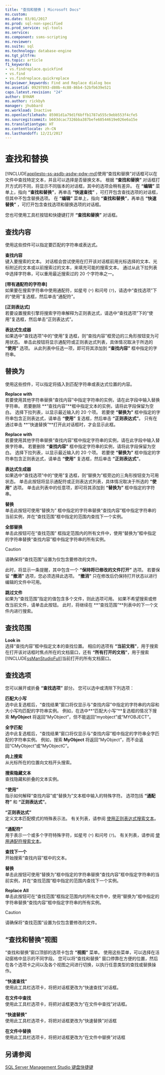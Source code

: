 ```yaml
---
title: "查找和替换 | Microsoft Docs"
ms.custom: 
ms.date: 03/01/2017
ms.prod: sql-non-specified
ms.prod_service: sql-tools
ms.service: 
ms.component: ssms-scripting
ms.reviewer: 
ms.suite: sql
ms.technology: database-engine
ms.tgt_pltfrm: 
ms.topic: article
f1_keywords:
- vs.findreplace.quickfind
- vs.find
- vs.findreplace.quickreplace
helpviewer_keywords: Find and Replace dialog box
ms.assetid: 09297893-d80b-4c88-86b4-52bfb639e521
caps.latest.revision: "24"
author: BYHAM
ms.author: rickbyh
manager: jhubbard
ms.workload: Inactive
ms.openlocfilehash: 85901d1a79d1f6bffb1787a555c9ebb553f4cfe5
ms.sourcegitcommit: b603dcac7326bba387befe68544619e026e6a15e
ms.translationtype: HT
ms.contentlocale: zh-CN
ms.lasthandoff: 12/21/2017
---
```

# <a name="find-and-replace"></a>查找和替换
[!INCLUDE[appliesto-ss-asdb-asdw-pdw-md](../../includes/appliesto-ss-asdb-asdw-pdw-md.md)]使用“查找和替换”对话框可以在文件中查找特定文本，并且可以选择是否替换文本。 根据 **“查找和替换”** 对话框打开方式的不同，将显示不同版本的对话框，其中的选项会稍有差异。 在 **“编辑”** 菜单上，指向 **“查找和替换”**，再单击 **“快速查找”** ，可打开包含查找选项的对话框，但其中不包含替换选项。 在 **“编辑”** 菜单上，指向 **“查找和替换”**，再单击 **“快速替换”** ，可打开包含查找选项和替换选项的对话框。  
  
 您也可使用工具栏按钮和快捷键打开 **“查找和替换”** 对话框。  
  
## <a name="find-what"></a>查找内容  
 使用这些控件可以指定要匹配的字符串或表达式。  
  
 **查找内容**  
 键入要搜索的文本。 对话框会尝试使用在打开该对话框前用光标选择的文本、光标附近的文本或以前搜索过的文本，来填充可能的搜索文本。 通过从此下拉列表中选择字符串，可以重用最近搜索过的 20 个字符串之一。  
  
 **[带有通配符的字符串]**  
 如果要在搜索字符串中使用通配符，如星号 (`*`) 和问号 (`?`)，请选中“查找选项”下的“使用”复选框，然后单击“通配符”。  
  
 **[正则表达式]**  
 若要设置搜索引擎将搜索字符串解释为正则表达式，请选中“查找选项”下的“使用”复选框，然后单击“正则表达式”。  
  
 **表达式生成器**  
 如果选中“查找选项”中的“使用”复选框，则“查找内容”框旁边的三角形按钮变为可用状态。 单击此按钮将显示通配符或正则表达式列表，具体情况取决于所选的 **“使用”** 选项。 从此列表中任选一项，即可将其添加到 **“查找内容”** 框中指定的字符串。  
  
## <a name="replace-with"></a>替换为  
 使用这些控件，可以指定将插入到匹配字符串或表达式位置的内容。  
  
 **Replace with**  
 若要使用其他字符串替换“查找内容”中指定字符串的实例，请在此字段中输入替换字符串。 若要删除 **“查找内容”**框中指定文本的实例，请将此字段保留为空白。 选择下拉列表，以显示最近输入的 20 个项。 若要使 **“替换为”** 框中指定的字符串包含正则表达式，请单击 **“使用”** 复选框，然后单击 **“正则表达式”**。 只有在通过单击 **“快速替换”**打开此对话框时，才会显示此框。  
  
 **Replace with**  
 若要使用其他字符串替换“查找内容”框中指定字符串的实例，请在此字段中输入替换字符串。 若要删除 **“查找内容”** 框中指定字符串的实例，请将此字段保留为空白。 选择下拉列表，以显示最近输入的 20 个项。 若要使 **“替换为”** 框中指定的字符串包含正则表达式，请单击 **“使用”** 复选框，然后单击 **“正则表达式”**。  
  
 **表达式生成器**  
 如果选中“查找选项”中的“使用”复选框，则“替换为”框旁边的三角形按钮变为可用状态。 单击此按钮将显示通配符或正则表达式列表，具体情况取决于所选的 **“使用”** 选项。 单击此列表中的任意项，即可将其添加到 **“替换为”** 框中指定的字符串。  
  
 **替换**  
 单击此按钮可使用“替换为” 框中指定的字符串替换“查找内容”框中指定字符串的当前实例，并在“查找范围”框中指定的范围内查找下一个实例。  
  
 **全部替换**  
 单击此按钮可在“查找范围” 框指定范围内的所有文件中，使用“替换为”框中指定的字符串替换“查找内容”框中指定字符串的所有实例。  
  
> [!CAUTION]  
>  请确保将“查找范围”设置为仅包含要修改的文件。  
  
 此时，将显示一条提醒，其中包含一个 **“保持将已修改的文件打开”** 选项。 若要保留 **“撤消”** 选项，您必须选择此选项。 **“撤消”** 只在修改后仍保持打开状态以进行编辑的文件中可用。  
  
 **跳过文件**  
 如果为“查找范围”指定的值包含多个文件，则此选项可用。 如果不希望搜索或修改当前文件，请单击此按钮。 此时，将继续在 **“查找范围”**列表中的下一个文件内进行搜索。  
  
## <a name="look-in"></a>查找范围  
 **Look in**  
 选择“查找内容”框中指定文本的查找位置。 相应的选项有 **“当前文档”**，用于搜索在打开该对话框时焦点所在的文档窗口，还有 **“所有打开的文档”**，用于搜索 [!INCLUDE[ssManStudioFull](../../includes/ssmanstudiofull-md.md)]当前打开的所有文档窗口。  
  
## <a name="find-options"></a>查找选项  
 您可以展开或折叠 **“查找选项”** 部分。 您可以选中或清除下列选项：  
  
 **匹配大小写**  
 选中此复选框后，“查找结果”窗口将仅显示与“查找内容”中指定的字符串的内容和大小写均匹配的字符串实例。 例如，在选中**“匹配大小写”**复选框的情况下搜索 **MyObject** 将返回“MyObject”，但不能返回“myobject”或“MYOBJECT”。  
  
 **全字匹配**  
 选中此复选框后，“查找结果”窗口将仅显示与“查找内容”框中指定的字符串全字匹配的字符串实例。 例如，搜索 **MyObject** 将返回“MyObject”，而不会返回“CMyObject”或“MyObjectC”。  
  
 **向上搜索**  
 从光标所在的位置向文档开头搜索。  
  
 **搜索隐藏文本**  
 查找隐藏和折叠的文本实例。  
  
 **“使用”**  
 指示如何解释“查找内容”或“替换为”文本框中输入的特殊字符。 选项包括 **“通配符”** 和 **“正则表达式”**。  
  
 **“正则表达式”**  
 定义文本匹配模式的特殊表示法。 有关列表，请参阅 [使用正则表达式搜索文本](../../relational-databases/scripting/search-text-with-regular-expressions.md)。  
  
 **“通配符”**  
 用于表示一个或多个字符特殊字符，如星号 (`*`) 和问号 (`?`)。 有关列表，请参阅 [使用通配符搜索文本](../../relational-databases/scripting/search-text-with-wildcards.md)。  
  
 **查找下一个**  
 开始搜索“查找内容”框中的文本。  
  
 **替换**  
 单击此按钮可使用“替换为”框中指定的字符串替换“查找内容”框中指定字符串的当前实例，并在“查找范围”框中指定的范围内查找下一个实例。  
  
 **Replace All**  
 单击此按钮可在“查找范围”框指定范围内的所有文件中，使用“替换为”框中指定的字符串替换“查找内容”框中指定字符串的所有实例。  
  
> [!CAUTION]  
>  请确保将“查找范围”设置为仅包含要修改的文件。  
  
## <a name="find-and-replace-views"></a>“查找和替换”视图  
 “查找和替换”窗口顶部的选项卡包含 **“视图”** 菜单。 使用这些菜单，可以选择在活动窗格中显示的不同字段。 您可以将“查找和替换”  窗口停靠在方便的位置，然后在各个选项卡之间以及各个视图之间进行切换，以执行任意类型的查找或替换操作。  
  
 **“快速查找”**  
 使用此工具栏选项卡，将把对话框更改为“快速查找”对话框。  
  
 **在文件中查找**  
 使用此工具栏选项卡，将把对话框更改为“在文件中查找”对话框。  
  
 **“快速替换”**  
 使用此工具栏选项卡，将把对话框更改为“快速替换”对话框  
  
 **在文件中替换**  
 使用此工具栏选项卡，将把对话框更改为“在文件中替换”对话框  
  
## <a name="see-also"></a>另请参阅  
 [SQL Server Management Studio 键盘快捷键](../../tools/sql-server-management-studio/sql-server-management-studio-keyboard-shortcuts.md)  
  
  
